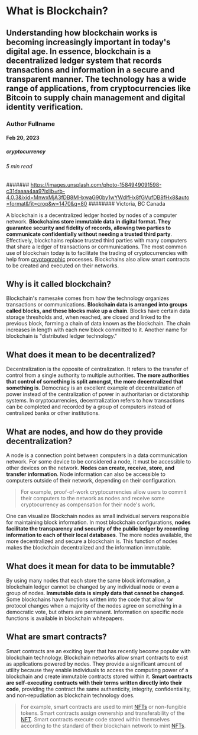 # What is Blockchain?
## Understanding how blockchain works is becoming increasingly important in today's digital age. In essence, blockchain is a decentralized ledger system that records transactions and information in a secure and transparent manner. The technology has a wide range of applications, from cryptocurrencies like Bitcoin to supply chain management and digital identity verification.
### Author Fullname
#### Feb 20, 2023
##### cryptocurrency
###### 5 min read
####### https://images.unsplash.com/photo-1584949091598-c31daaaa4aa9?ixlib=rb-4.0.3&ixid=MnwxMjA3fDB8MHxwaG90by1wYWdlfHx8fGVufDB8fHx8&auto=format&fit=crop&w=1470&q=80
######## Victoria, BC Canada

A blockchain is a decentralized ledger hosted by nodes of a computer network. **Blockchains store immutable data in digital format. They guarantee security and fidelity of records, allowing two parties to communicate confidentially without needing a trusted third party**. Effectively, blockchains replace trusted third parties with many computers that share a ledger of transactions or communications. The most common use of blockchain today is to facilitate the trading of cryptocurrencies with help from [cryptographic](https://natureblocks.com/blog/what-is-cryptography) processes. Blockchains also allow smart contracts to be created and executed on their networks.

## Why is it called blockchain?

Blockchain's namesake comes from how the technology organizes transactions or communications. **Blockchain data is arranged into groups called blocks, and these blocks make up a chain**. Blocks have certain data storage thresholds and, when reached, are closed and linked to the previous block, forming a chain of data known as the blockchain. The chain increases in length with each new block committed to it. Another name for blockchain is "distributed ledger technology."

## What does it mean to be decentralized?

Decentralization is the opposite of centralization. It refers to the transfer of control from a single authority to multiple authorities. **The more authorities that control of something is split amongst, the more decentralized that something is**. Democracy is an excellent example of decentralization of power instead of the centralization of power in authoritarian or dictatorship systems. In cryptocurrencies, decentralization refers to how transactions can be completed and recorded by a group of computers instead of centralized banks or other institutions.

## What are nodes, and how do they provide decentralization?

A node is a connection point between computers in a data communication network. For some device to be considered a node, it must be accessible to other devices on the network. **Nodes can create, receive, store, and transfer information**. Node information can also be accessible to computers outside of their network, depending on their configuration.

> For example, proof-of-work cryptocurrencies allow users to commit their computers to the network as nodes and receive some cryptocurrency as compensation for their node's work.

One can visualize Blockchain nodes as small individual servers responsible for maintaining block information. In most blockchain configurations, **nodes facilitate the transparency and security of the public ledger by recording information to each of their local databases**. The more nodes available, the more decentralized and secure a blockchain is. This function of nodes makes the blockchain decentralized and the information immutable.

## What does it mean for data to be immutable?

 By using many nodes that each store the same block information, a blockchain ledger cannot be changed by any individual node or even a group of nodes. **Immutable data is simply data that cannot be changed**. Some blockchains have functions written into the code that allow for protocol changes when a majority of the nodes agree on something in a democratic vote, but others are permanent. Information on specific node functions is available in blockchain whitepapers.

## What are smart contracts?

Smart contracts are an exciting layer that has recently become popular with blockchain technology. Blockchain networks allow smart contracts to exist as applications powered by nodes. They provide a significant amount of utility because they enable individuals to access the computing power of a blockchain and create immutable contracts stored within it. **Smart contracts are self-executing contracts with their terms written directly into their code**, providing the contract the same authenticity, integrity, confidentiality, and non-repudiation as blockchain technology does.

> For example, smart contracts are used to mint [NFTs](https://natureblocks.com/blog/what-is-an-nft) or non-fungible tokens. Smart contracts assign ownership and transferability of the [NFT](https://natureblocks.com/blog/what-is-an-nft). Smart contracts execute code stored within themselves according to the standard of their blockchain network to mint [NFTs](https://natureblocks.com/blog/what-is-an-nft).
